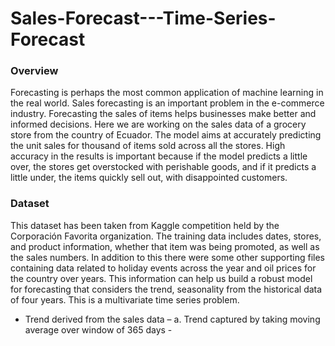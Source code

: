 # Sales-Forecast---Time-Series-Forecast
### Overview

Forecasting is perhaps the most common application of machine learning in the real world. Sales forecasting is an important problem in the e-commerce industry. Forecasting the sales of items helps businesses make better and informed decisions. 
Here we are working on the sales data of a grocery store from the country of Ecuador. The model aims at accurately predicting the unit sales for thousand of items sold across all the stores. High accuracy in the results is important because if the model predicts a little over, the stores get overstocked with perishable goods, and if it predicts a little under, the items quickly sell out, with disappointed customers.

### Dataset

This dataset has been taken from Kaggle competition held by the Corporación Favorita organization. The training data includes dates, stores, and product information, whether that item was being promoted, as well as the sales numbers. In addition to this there were some other supporting files containing data related to holiday events across the year and oil prices for the country over years. This information can help us build a robust model for forecasting that considers the trend, seasonality from the historical data of four years. This is a multivariate time series problem.
* Trend derived from the sales data –
a.	Trend captured by taking moving average over window of 365 days -
